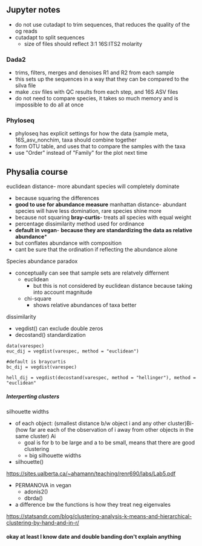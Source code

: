 ## Jupyter notes
- do not use cutadapt to trim sequences, that reduces the quality of the og reads
- cutadapt to split sequences
	- size of files should reflect 3:1 16S:ITS2 molarity
### Dada2
- trims, filters, merges and denoises R1 and R2 from each sample
- this sets up the sequences in a way that they can be compared to the silva file
- make .csv files with QC results from each step, and 16S ASV files
- do not need to compare species, it takes so much memory and is impossible to do all at once

### Phyloseq
- phyloseq has explicit settings for how the data (sample meta, 16S_asv_nonchim, taxa should combine together 
- form OTU table, and uses that to compare the samples with the taxa
- use "Order" instead of "Family" for the plot next time
## Physalia course
 euclidean distance- more abundant species will completely dominate 
 - because squaring the differences
 - **good to use for abundance measure**
manhattan distance- abundant species will have less domination, rare species shine more
- because not squaring
**bray-curtis**- treats all species with equal weight
- percentage dissimilarity method used for ordinance
- **default in vegan**- **because they are standardizing the data as relative abundance***
- but conflates abundance with composition 
- cant be sure that the ordination if reflecting the abundance alone

Species abundance paradox
- conceptually can see that sample sets are relatvely differnent 
	- euclidean
		- but this is not considered by euclidean distance because taking into account magnitude
	- chi-square
		- shows relative abundances of taxa better

dissimilarity 
- vegdist() can exclude double zeros 
- decostand() standardization 
```
data(varespec)
euc_dij = vegdist(varespec, method = "euclidean")

#default is braycurtis 
bc_dij = vegdist(varespec)

hell_dij = vegdist(decostand(varespec, method = "hellinger"), method = "euclidean"
```
##### Interperting clusters
silhouette widths 
- of each object: 
	(smallest distance b/w object i and any other cluster)Bi- (how far are each of the observation of i away from other objects in the same cluster) Ai
	- goal is for b to be large and a to be small, means that there are good clustering 
	- = big silhouette widths
- silhouette()

https://sites.ualberta.ca/~ahamann/teaching/renr690/labs/Lab5.pdf

- PERMANOVA in vegan
	- adonis2()
	- dbrda()
- a difference bw the functions is how they treat neg eigenvales


https://statsandr.com/blog/clustering-analysis-k-means-and-hierarchical-clustering-by-hand-and-in-r/

#### okay at least I know date and double banding don't explain anything
